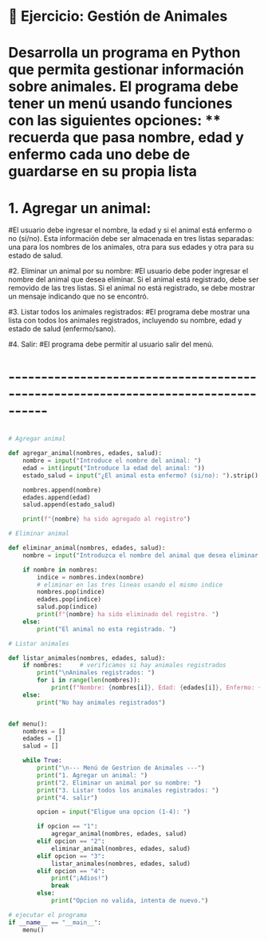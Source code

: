 # 🐾 Ejercicio: Gestión de Animales
# Desarrolla un programa en Python que permita gestionar información sobre animales. El programa debe tener un menú usando funciones con las siguientes opciones: ** recuerda que pasa nombre, edad y enfermo cada uno debe de guardarse en su propia lista

# 1. Agregar un animal:
#El usuario debe ingresar el nombre, la edad y si el animal está enfermo o no (sí/no). Esta información debe ser almacenada en tres listas separadas: una para los nombres de los animales, otra para sus edades y otra para su estado de salud.

#2. Eliminar un animal por su nombre:
#El usuario debe poder ingresar el nombre del animal que desea eliminar. Si el animal está registrado, debe ser removido de las tres listas. Si el animal no está registrado, se debe mostrar un mensaje indicando que no se encontró.

#3. Listar todos los animales registrados:
#El programa debe mostrar una lista con todos los animales registrados, incluyendo su nombre, edad y estado de salud (enfermo/sano).

#4. Salir:
#El programa debe permitir al usuario salir del menú.

# ----------------------------------------------------------------------------------

```python

# Agregar animal 

def agregar_animal(nombres, edades, salud):
    nombre = input("Introduce el nombre del animal: ")
    edad = int(input("Introduce la edad del animal: "))
    estado_salud = input("¿El animal esta enfermo? (si/no): ").strip().lower()

    nombres.append(nombre)
    edades.append(edad)
    salud.append(estado_salud)

    print(f"{nombre} ha sido agregado al registro")

# Eliminar animal

def eliminar_animal(nombres, edades, salud):
    nombre = input("Introduzca el nombre del animal que desea eliminar: ")

    if nombre in nombres: 
        indice = nombres.index(nombre)
        # eliminar en las tres lineas usando el mismo indice 
        nombres.pop(indice)
        edades.pop(indice)
        salud.pop(indice)
        print(f"{nombre} ha sido eliminado del registro. ")
    else: 
        print("El animal no esta registrado. ")

# Listar animales 

def listar_animales(nombres, edades, salud):
    if nombres:     # verificamos si hay animales registrados
        print("\nAnimales registrados: ")
        for i in range(len(nombres)): 
            print(f"Nombre: {nombres[i]}, Edad: {edades[i]}, Enfermo: {salud[i]}")
    else:
        print("No hay animales registrados")


def menu():
    nombres = []
    edades = []
    salud = []

    while True:
        print("\n--- Menú de Gestrion de Animales ---")
        print("1. Agregar un animal: ")
        print("2. Eliminar un animal por su nombre: ")
        print("3. Listar todos los animales registrados: ")
        print("4. salir")

        opcion = input("Eligue una opcion (1-4): ")

        if opcion == "1":
            agregar_animal(nombres, edades, salud)
        elif opcion == "2":
            eliminar_animal(nombres, edades, salud)
        elif opcion == "3":
            listar_animales(nombres, edades, salud)
        elif opcion == "4":
            print("¡Adios!")
            break
        else: 
            print("Opcion no valida, intenta de nuevo.")

# ejecutar el programa 
if __name__ == "__main__":
    menu()
```
